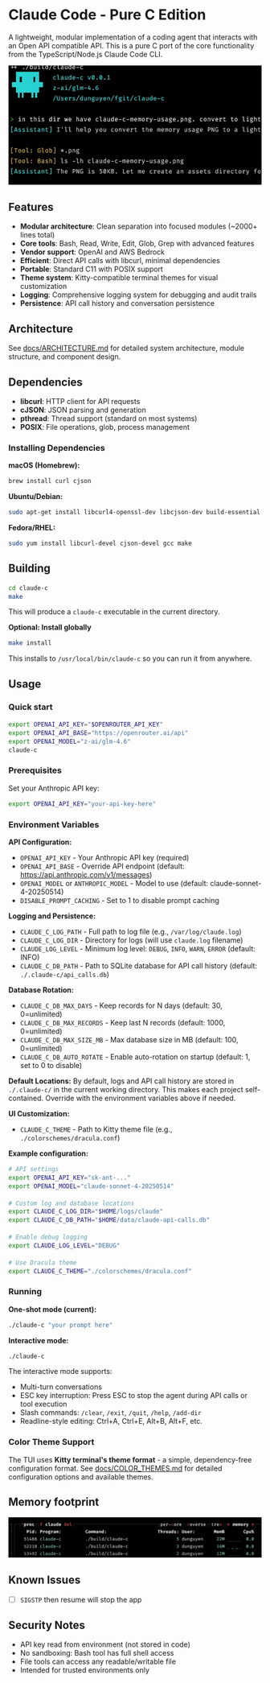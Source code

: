 # Claude Code - Pure C Edition

A lightweight, modular implementation of a coding agent that interacts with an Open API compatible API. This is a pure C port of the core functionality from the TypeScript/Node.js Claude Code CLI.

![claude-c preview](assets/images/claude-c-preview.webp)

## Features

- **Modular architecture**: Clean separation into focused modules (~2000+ lines total)
- **Core tools**: Bash, Read, Write, Edit, Glob, Grep with advanced features
- **Vendor support**: OpenAI and AWS Bedrock
- **Efficient**: Direct API calls with libcurl, minimal dependencies
- **Portable**: Standard C11 with POSIX support
- **Theme system**: Kitty-compatible terminal themes for visual customization
- **Logging**: Comprehensive logging system for debugging and audit trails
- **Persistence**: API call history and conversation persistence

## Architecture

See [docs/ARCHITECTURE.md](docs/ARCHITECTURE.md) for detailed system architecture, module structure, and component design.

## Dependencies

- **libcurl**: HTTP client for API requests
- **cJSON**: JSON parsing and generation
- **pthread**: Thread support (standard on most systems)
- **POSIX**: File operations, glob, process management

### Installing Dependencies

**macOS (Homebrew):**
```bash
brew install curl cjson
```

**Ubuntu/Debian:**
```bash
sudo apt-get install libcurl4-openssl-dev libcjson-dev build-essential
```

**Fedora/RHEL:**
```bash
sudo yum install libcurl-devel cjson-devel gcc make
```

## Building

```bash
cd claude-c
make
```

This will produce a `claude-c` executable in the current directory.

**Optional: Install globally**
```bash
make install
```

This installs to `/usr/local/bin/claude-c` so you can run it from anywhere.

## Usage

### Quick start

```sh
export OPENAI_API_KEY="$OPENROUTER_API_KEY"
export OPENAI_API_BASE="https://openrouter.ai/api"
export OPENAI_MODEL="z-ai/glm-4.6"
claude-c
```
### Prerequisites

Set your Anthropic API key:
```bash
export OPENAI_API_KEY="your-api-key-here"
```

### Environment Variables

**API Configuration:**
- `OPENAI_API_KEY` - Your Anthropic API key (required)
- `OPENAI_API_BASE` - Override API endpoint (default: https://api.anthropic.com/v1/messages)
- `OPENAI_MODEL` or `ANTHROPIC_MODEL` - Model to use (default: claude-sonnet-4-20250514)
- `DISABLE_PROMPT_CACHING` - Set to 1 to disable prompt caching

**Logging and Persistence:**
- `CLAUDE_C_LOG_PATH` - Full path to log file (e.g., `/var/log/claude.log`)
- `CLAUDE_C_LOG_DIR` - Directory for logs (will use `claude.log` filename)
- `CLAUDE_LOG_LEVEL` - Minimum log level: `DEBUG`, `INFO`, `WARN`, `ERROR` (default: INFO)
- `CLAUDE_C_DB_PATH` - Path to SQLite database for API call history (default: `./.claude-c/api_calls.db`)

**Database Rotation:**
- `CLAUDE_C_DB_MAX_DAYS` - Keep records for N days (default: 30, 0=unlimited)
- `CLAUDE_C_DB_MAX_RECORDS` - Keep last N records (default: 1000, 0=unlimited)
- `CLAUDE_C_DB_MAX_SIZE_MB` - Max database size in MB (default: 100, 0=unlimited)
- `CLAUDE_C_DB_AUTO_ROTATE` - Enable auto-rotation on startup (default: 1, set to 0 to disable)

**Default Locations:**
By default, logs and API call history are stored in `./.claude-c/` in the current working directory. This makes each project self-contained. Override with the environment variables above if needed.

**UI Customization:**
- `CLAUDE_C_THEME` - Path to Kitty theme file (e.g., `./colorschemes/dracula.conf`)

**Example configuration:**
```bash
# API settings
export OPENAI_API_KEY="sk-ant-..."
export OPENAI_MODEL="claude-sonnet-4-20250514"

# Custom log and database locations
export CLAUDE_C_LOG_DIR="$HOME/logs/claude"
export CLAUDE_C_DB_PATH="$HOME/data/claude-api-calls.db"

# Enable debug logging
export CLAUDE_LOG_LEVEL="DEBUG"

# Use Dracula theme
export CLAUDE_C_THEME="./colorschemes/dracula.conf"
```

### Running

**One-shot mode (current):**
```bash
./claude-c "your prompt here"
```

**Interactive mode:**
```bash
./claude-c
```

The interactive mode supports:
- Multi-turn conversations
- ESC key interruption: Press ESC to stop the agent during API calls or tool execution
- Slash commands: `/clear`, `/exit`, `/quit`, `/help`, `/add-dir`
- Readline-style editing: Ctrl+A, Ctrl+E, Alt+B, Alt+F, etc.

### Color Theme Support

The TUI uses **Kitty terminal's theme format** - a simple, dependency-free configuration format. See [docs/COLOR_THEMES.md](docs/COLOR_THEMES.md) for detailed configuration options and available themes.

## Memory footprint

![Memory usage analysis](assets/images/claude-c-memory-usage.webp)

## Known Issues

- [ ] `SIGSTP` then resume will stop the app

## Security Notes

- API key read from environment (not stored in code)
- No sandboxing: Bash tool has full shell access
- File tools can access any readable/writable file
- Intended for trusted environments only
